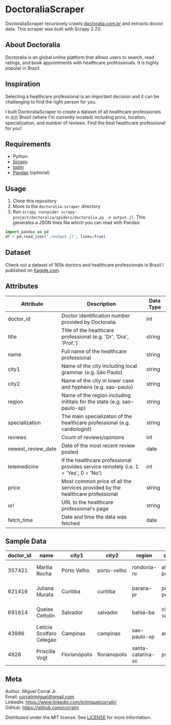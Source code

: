 # DoctoraliaScraper
DoctoraliaScraper recursively crawls [doctoralia.com.br](https://www.doctoralia.com.br/) and extracts doctor data. This scraper was built with Scrapy 2.7.0.

## About Doctoralia
Doctoralia is an global online platform that allows users to search, read ratings, and book appointments with healthcare professionals. It is highly popular in Brazil.

## Inspiration
Selecting a healthcare professional is an important decision and it can be challenging to find the right person for you. 

I built DoctoraliaScraper to create a dataset of all healthcare professionals in 🇧🇷 Brazil (where I'm currently located) including price, location, specialization, and number of reviews. Find the best healthcare professional for you!

## Requirements

- Python
- [Scrapy](https://scrapy.org)
- [tqdm](https://tqdm.github.io)
- [Pandas](https://pandas.pydata.org) (optional)

## Usage

1. Clone this repository
2. Move to the `doctoralia-scraper` directory
3. Run `scrapy runspider scrapy-project/doctoralia/spiders/doctoralia.py -o output.jl`. This generates a JSON lines file which you can read with Pandas:

```python
import pandas as pd
df = pd.read_json('./output.jl', lines=True)
```

## Dataset
Check out a dataset of 165k doctors and healthcare professionals in Brazil I published on [Kaggle.com](https://www.kaggle.com/datasets/miguelcorraljr/doctoralia-brasil).

## Attributes
|   Attribute     |   Description                                                                            |   Data Type           |
|-----------------|------------------------------------------------------------------------------------------|-----------------------|
|   doctor_id     |   Doctor identification number provided by Doctoralia                                    |   int                 |
|   title         |   Title of the healthcare professional (e.g. 'Dr', 'Dra', 'Prof.')                       |   string              |
|   name          |   Full name of the healthcare professional                                               |   string              |
|   city1         |   Name of the city including local grammar (e.g. São Paulo)                              |   string              |
|   city2         |   Name of the city in lower case and hyphens (e.g. sao-paulo)                            |   string              |
|   region        |   Name of the region including inititals for the state (e.g. sao-paulo-sp)               |   string              |
|   specialization|   The main specializaton of the healthcare professional (e.g. cardiologist)              |   string              |
|   reviews       |   Count of reviews/opinions                                                              |   int                 |
|   newest_review_date |   Date of the most recent review posted                                             |   date                |
|   telemedicine  |   If the healthcare professional provides service remotely (i.e. 1 = 'Yes', 0 = 'No')    |   int                 |
|   price         |   Most common price of all the services provided by the healthcare professional          |   string              |
|   url           |   URL to the healthcare professional's page                                              |   string              |
|   fetch_time    |   Date and time the data was fetched                                                     |   date                |

## Sample Data
| doctor_id | name                     | city1         | city2         | region            | specialization           | reviews | newest_review_date        | telemedicine | price | url                                                   | fetch_time          |
|-----------|--------------------------|---------------|---------------|-------------------|--------------------------|---------|---------------------------|--------------|-------|-------------------------------------------------------|---------------------|
| 357421    | Marília Rocha            | Porto Velho   | porto-velho   | rondonia-ro       | alergista-pediatrico     | 244     | 2022-10-23T15:00:55-03:00 | 0            |       | http://www.doctoralia.com.br/marilia-rocha            | 2022-10-28 12:02:04 |
| 621416    | Juliana Murata           | Curitiba      | curitiba      | parana-pr         | pneumologista-pediatrico | 324     | 2022-10-27T17:40:27-03:00 | 0            | 300   | http://www.doctoralia.com.br/juliana-murata           | 2022-10-28 12:02:04 |
| 691614    | Queise Cettolin          | Salvador      | salvador      | bahia-ba          | cirurgiao-vascular       | 46      | 2022-10-21T18:06:29-03:00 | 0            | 250   | http://www.doctoralia.com.br/queise-cettolin          | 2022-10-28 12:02:46 |
| 43986     | Letícia Scolfaro Celegao | Campinas      | campinas      | sao-paulo-sp      | angiologista             | 194     | 2022-10-27T23:43:16-03:00 | 1            | 650   | http://www.doctoralia.com.br/leticia-scolfaro-celegao | 2022-10-28 12:02:48 |
| 4828      | Priscilla Vogt           | Florianópolis | florianopolis | santa-catarina-sc | psicologo                | 46.0    | 2022-10-14T20:35:58-03:00 | 1            | 170   | http://www.doctoralia.com.br/priscilla-vogt           | 2022-10-27 23:28:43 |


## Meta
Author: Miguel Corral Jr.  
Email: corraljrmiguel@gmail.com  
LinkedIn: https://www.linkedin.com/in/miguelcorraljr/  
GitHub: https://github.com/corralm

Distributed under the MIT license. See [LICENSE](./LICENSE) for more information.
